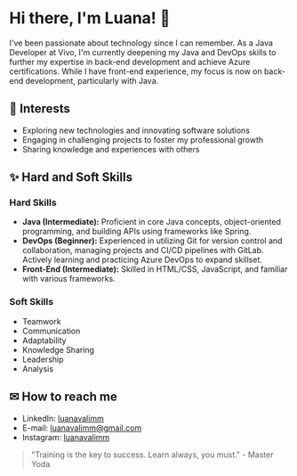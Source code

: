 # Hi there, I'm Luana! 👋

I've been passionate about technology since I can remember. As a Java Developer at Vivo, I'm currently deepening my Java and DevOps skills to further my expertise in back-end development and achieve Azure certifications. While I have front-end experience, my focus is now on back-end development, particularly with Java.

## 💜 Interests

- Exploring new technologies and innovating software solutions
- Engaging in challenging projects to foster my professional growth
- Sharing knowledge and experiences with others

## ✨ Hard and Soft Skills

### Hard Skills
- **Java (Intermediate):** Proficient in core Java concepts, object-oriented programming, and building APIs using frameworks like Spring.
- **DevOps (Beginner):** Experienced in utilizing Git for version control and collaboration, managing projects and CI/CD pipelines with GitLab. Actively learning and practicing Azure DevOps to expand skillset.
- **Front-End (Intermediate):** Skilled in HTML/CSS, JavaScript, and familiar with various frameworks.

### Soft Skills
- Teamwork
- Communication
- Adaptability
- Knowledge Sharing
- Leadership
- Analysis

## ✉ How to reach me

- LinkedIn: [luanavalimm](https://www.linkedin.com/in/luanavalimm/)
- E-mail: luanavalimm@gmail.com
- Instagram: [luanavalimm](https://instagram.com/luanavalimm)

> "Training is the key to success. Learn always, you must." - Master Yoda
